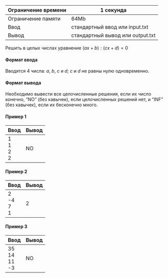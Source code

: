 | Ограничение времени 	| 1 секунда                        	|
|---------------------	|----------------------------------	|
| Ограничение памяти  	| 64Mb                             	|
| Ввод                	| стандартный ввод или input.txt   	|
| Вывод               	| стандартный вывод или output.txt 	|

Решить в целых числах уравнение $( ax + b ) : ( cx + d ) = 0$

#### Формат ввода ####

Вводятся 4 числа: $a$, $b$, $c$ и $d$; $c$ и $d$ не равны нулю одновременно.

#### Формат вывода ####

Необходимо вывести все целочисленные решения, если их число конечно, “NO” (без кавычек), если целочисленных решений нет, и “INF” (без кавычек), если их бесконечно много.

#### Пример 1 ####

| Ввод                   	| Вывод 	|
|------------------------	|-------	|
| 1 <br /> 1 <br /> 2 <br /> 2 	| NO     	|

#### Пример 2 ####

| Ввод                   	| Вывод 	|
|------------------------	|-------	|
| 2 <br /> -4 <br /> 7 <br /> 1 	| 2     	|

#### Пример 3 ####

| Ввод                   	| Вывод 	|
|------------------------	|-------	|
| 35 <br /> 14 <br /> 11 <br /> -3 	| NO     	|
